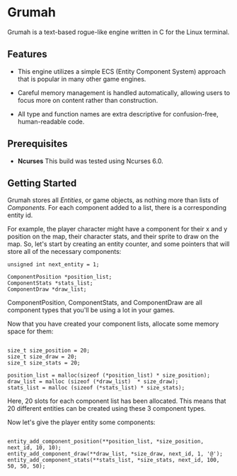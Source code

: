 # Grumah

Grumah is a text\-based rogue\-like engine written in C
for the Linux terminal.
## Features

- This engine utilizes a simple ECS (Entity Component System) 
approach that is popular in many other game engines. 

- Careful memory management  is handled automatically, allowing 
users to focus more on content rather than construction. 

- All type and function names are extra descriptive for 
confusion\-free, human\-readable code. 


## Prerequisites

- **Ncurses** This build was tested using Ncurses 6.0. 

## Getting Started

Grumah stores all *Entities*, or game objects, as nothing more than
lists of *Components*.  For each component added to a list,  there 
is a corresponding entity id.

For example,  the player character might
have a component for their x and y position on the map, their character 
stats, and their sprite to draw on the map.  So,  let's start by 
creating an entity counter, and some pointers that will store all of the 
necessary components:

```
unsigned int next_entity = 1;

ComponentPosition *position_list;
ComponentStats *stats_list;
ComponentDraw *draw_list;

```

ComponentPosition, ComponentStats, and ComponentDraw are all component
types that you'll be using a lot in your games.  

Now that you have 
created your component lists,  allocate some memory space for them:

```

size_t size_position = 20;
size_t size_draw = 20;
size_t size_stats = 20;

position_list = malloc(sizeof (*position_list) * size_position);
draw_list = malloc (sizeof (*draw_list)  * size_draw);
stats_list = malloc (sizeof (*stats_list) * size_stats);

```

Here, 20 slots for each component list has been allocated.  This means
that 20 different entities can be created using these 3 component types.

Now let's give the player entity some components: 

```

entity_add_component_position(**position_list, *size_position, next_id, 10, 10);
entity_add_component_draw(**draw_list, *size_draw, next_id, 1, '@');
entity_add_component_stats(**stats_list, *size_stats, next_id, 100, 50, 50, 50);

```





